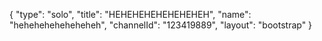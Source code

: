 {
    "type": "solo",
    "title": "HEHEHEHEHEHEHEHEH",
    "name": "heheheheheheheheh",
    "channelId": "123419889",
    "layout": "bootstrap"
}